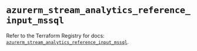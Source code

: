 # `azurerm_stream_analytics_reference_input_mssql`

Refer to the Terraform Registry for docs: [`azurerm_stream_analytics_reference_input_mssql`](https://registry.terraform.io/providers/hashicorp/azurerm/3.86.0/docs/resources/stream_analytics_reference_input_mssql).
